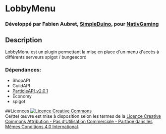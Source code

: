 # LobbyMenu
### Développé par Fabien Aubret, [SimpleDuino](http://simple-duino.com), pour [NativGaming](http://nativgaming.com)

## Description
LobbyMenu est un plugin permettant la mise en place d'un menu d'accès à différents serveurs spigot / bungeecord

### Dépendances:
- ShopAPI
- GuildAPI
- [ParticleAPI_v2.0.1](https://inventivetalent.org/download/plugin/ParticleAPI/2.0.1)
- Economy
- spigot

##Licences
<a rel="license" href="http://creativecommons.org/licenses/by-nc-sa/4.0/"><img alt="Licence Creative Commons" style="border-width:0" src="https://i.creativecommons.org/l/by-nc-sa/4.0/88x31.png" /></a><br />Ce(tte) œuvre est mise à disposition selon les termes de la <a rel="license" href="http://creativecommons.org/licenses/by-nc-sa/4.0/">Licence Creative Commons Attribution - Pas d’Utilisation Commerciale - Partage dans les Mêmes Conditions 4.0 International</a>.